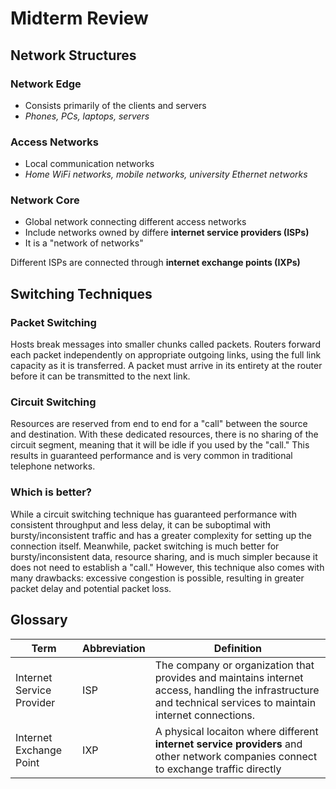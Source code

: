 # Midterm Review

## Network Structures

### Network Edge

- Consists primarily of the clients and servers
- *Phones, PCs, laptops, servers*

### Access Networks

- Local communication networks
- *Home WiFi networks, mobile networks, university Ethernet networks*

### Network Core

- Global network connecting different access networks
- Include networks owned by differe **internet service providers (ISPs)**
- It is a "network of networks"

Different ISPs are connected through **internet exchange points (IXPs)**

## Switching Techniques

### Packet Switching

Hosts break messages into smaller chunks called packets.
Routers forward each packet independently on appropriate outgoing links, using the full link capacity as it is transferred.
A packet must arrive in its entirety at the router before it can be transmitted to the next link.

### Circuit Switching

Resources are reserved from end to end for a "call" between the source and destination. With these dedicated resources, there is no sharing of the circuit segment, meaning that it will be idle if you used by the "call." This results in guaranteed performance and is very common in traditional telephone networks.

### Which is better?

While a circuit switching technique has guaranteed performance with consistent throughput and less delay, it can be suboptimal with bursty/inconsistent traffic and has a greater complexity for setting up the connection itself. Meanwhile, packet switching is much better for bursty/inconsistent data, resource sharing, and is much simpler because it does not need to establish a "call." However, this technique also comes with many drawbacks: excessive congestion is possible, resulting in greater packet delay and potential packet loss.

## Glossary

 Term | Abbreviation | Definition 
 --- | --- | --- 
Internet Service Provider | ISP | The company or organization that provides and maintains internet access, handling the infrastructure and technical services to maintain internet connections.
| Internet Exchange Point | IXP | A physical locaiton where different **internet service providers** and other network companies connect to exchange traffic directly